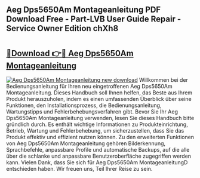 ## Aeg Dps5650Am Montageanleitung PDF Download Free - Part-LVB User Guide Repair - Service Owner Edition chXh8

# <h2><a href="http://df8drxr.blite.top/?on=Aeg+Dps5650Am+Montageanleitung">🔗Download 👉🔴 Aeg Dps5650Am Montageanleitung</a></h2>

[![Aeg Dps5650Am Montageanleitung new download](https://i.imgur.com/lujVjoI.png)](http://df8drxr.blite.top/?on=Aeg+Dps5650Am+Montageanleitung)
Willkommen bei der Bedienungsanleitung für Ihren neu eingetroffenen Aeg Dps5650Am Montageanleitung. Dieses Handbuch soll Ihnen helfen, das Beste aus Ihrem Produkt herauszuholen, indem es einen umfassenden Überblick über seine Funktionen, den Installationsprozess, die Bedienungsanleitung, Wartungstipps und Fehlerbehebungsverfahren gibt. Bevor Sie Ihr Aeg Dps5650Am Montageanleitung verwenden, lesen Sie dieses Handbuch bitte gründlich durch. Es enthält wichtige Informationen zu Produkteinrichtung, Betrieb, Wartung und Fehlerbehebung, um sicherzustellen, dass Sie das Produkt effektiv und effizient nutzen können. Zu den erweiterten Funktionen von Aeg Dps5650Am Montageanleitung gehören Bilderkennung, Sprachbefehle, anpassbare Profile und automatische Backups, auf die alle über die schlanke und anpassbare Benutzeroberfläche zugegriffen werden kann. Vielen Dank, dass Sie sich für Aeg Dps5650Am MontageanleitungD entschieden haben. Wir freuen uns, Teil Ihrer Reise zu sein.
